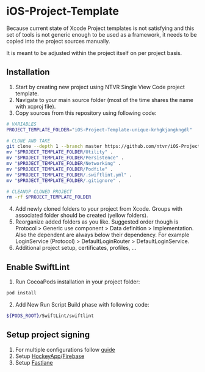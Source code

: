 # iOS-Project-Template
Because current state of Xcode Project templates is not satisfying and this set of tools is not generic enough to be used as a framework, it needs to be copied into the project sources manually. 

It is meant to be adjusted within the project itself on per project basis.

## Installation
1. Start by creating new project using NTVR Single View Code project template.
3. Navigate to your main source folder (most of the time shares the name with xcproj file).
3. Copy sources from this repository using following code:

```bash
# VARIABLES
PROJECT_TEMPLATE_FOLDER="iOS-Project-Template-unique-krhgkjangkngdl"

# CLONE AND TAKE
git clone --depth 1 --branch master https://github.com/ntvr/iOS-Project-Template.git $PROJECT_TEMPLATE_FOLDER
mv "$PROJECT_TEMPLATE_FOLDER/Utility" .
mv "$PROJECT_TEMPLATE_FOLDER/Persistence" .
mv "$PROJECT_TEMPLATE_FOLDER/Networking" .
mv "$PROJECT_TEMPLATE_FOLDER/Podfile" .
mv "$PROJECT_TEMPLATE_FOLDER/.swiftlint.yml" .
mv "$PROJECT_TEMPLATE_FOLDER/.gitignore" .

# CLEANUP CLONED PROJECT
rm -rf $PROJECT_TEMPLATE_FOLDER
```

4. Add newly cloned folders to your project from Xcode. Groups with associated folder should be created (yellow folders).
5. Reorganize added folders as you like. Suggested order though is Protocol > Generic use component > Data definition > Implementation. Also the dependent are always below  their dependency. For example LoginService (Protocol) > DefaultLoginRouter > DefaultLoginService.
6. Additional project setup, certificates, profiles, ...

## Enable SwiftLint
1. Run CocoaPods installation in your project folder:
```bash
pod install
```

2. Add New Run Script Build phase with following code:

```bash
${PODS_ROOT}/SwiftLint/swiftlint
```
## Setup project signing
1. For multiple configurations follow [guide](https://zeemee.engineering/how-to-set-up-multiple-schemes-configurations-in-xcode-for-your-react-native-ios-app-7da4b5237966)
2. Setup [HockeyApp](https://hockeyapp.net)/[Firebase](https://firebase.google.com)
3. Setup [Fastlane](https://fastlane.tools)